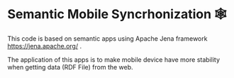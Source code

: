 # Semantic Mobile Syncrhonization 🕸

This code is based on semantic apps using Apache Jena framework https://jena.apache.org/ .

The application of this apps is to make mobile device have more stability when getting data (RDF File) from the web.
